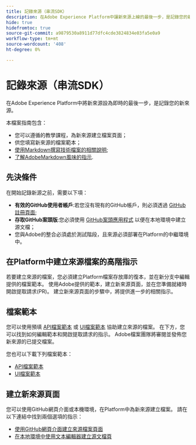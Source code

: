 ```yaml
---
title: 記錄來源（串流SDK）
description: 在Adobe Experience Platform中讓新來源上線的最後一步，是記錄您的新來源。
hide: true
hidefromtoc: true
source-git-commit: a9879530a8911d77dfc4cde3824834e03fa5e0a9
workflow-type: tm+mt
source-wordcount: '408'
ht-degree: 0%

---
```


# 記錄來源（串流SDK）

在Adobe Experience Platform中將新來源設為即時的最後一步，是記錄您的新來源。

本檔案指南包含：

* 您可以遵循的教學課程，為新來源建立檔案頁面；
* 供您填寫新來源的檔案範本；
* [使用Markdown撰寫技術檔案的相關說明](https://experienceleague.adobe.com/docs/contributor/contributor-guide/writing-essentials/markdown.html?lang=en);
* [了解AdobeMarkdown風味的指示](https://experienceleague.adobe.com/docs/contributor/contributor-guide/writing-essentials/markdown.html?lang=en#custom-markdown-extensions).

## 先決條件

在開始記錄新源之前，需要以下項：

* **有效的GitHub使用者帳戶**:若您沒有現有的GitHub帳戶，則必須透過 [GitHub註冊頁面](https://github.com/);
* **存取GitHub案頭版**:您必須使用 [GitHub案頭應用程式](https://desktop.github.com/) 以便在本地環境中建立源文檔；
* 您與Adobe的整合必須處於測試階段，且來源必須部署在Platform的中繼環境中。

## 在Platform中建立來源檔案的高階指示

若要建立來源的檔案，您必須建立Platform檔案存放庫的復本，並在新分支中編輯提供的檔案範本。 使用Adobe提供的範本，建立新來源頁面，並在您準備就緒時開啟提取請求(PR)。 建立新來源頁面的步驟中，將提供進一步的相關指示。

## 檔案範本

您可以使用預填 [API檔案範本](streaming-template-api.md) 或 [UI檔案範本](streaming-template-ui.md) 協助建立來源的檔案。 在下方，您可以找到如何編輯範本和開啟提取請求的指示。 Adobe檔案團隊將審閱並發佈您新來源的已提交檔案。

您也可以下載下列檔案範本：

* [API檔案範本](../assets/streaming/streaming-template-api.zip)
* [UI檔案範本](../assets/streaming/streaming-template-ui.zip)

## 建立新來源頁面

您可以使用GitHub網頁介面或本機環境，在Platform中為新來源建立檔案。 請在以下連結中找到兩個選項的指示：

* [使用GitHub網頁介面建立來源檔案頁面](../documentation/github.md)
* [在本地環境中使用文本編輯器建立源文檔頁](../documentation/text-editor.md)
